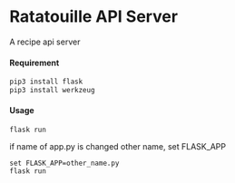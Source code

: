 # Ratatouille API Server
A recipe api server 

#### Requirement
```python
pip3 install flask
pip3 install werkzeug
```

#### Usage
```
flask run
```
if name of app.py is changed other name, set FLASK_APP
```
set FLASK_APP=other_name.py 
flask run 
```